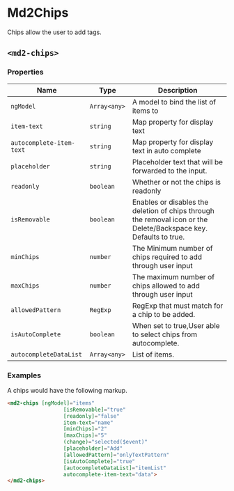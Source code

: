 # Md2Chips
Chips allow the user to add tags.

## `<md2-chips>`
### Properties

| Name | Type | Description |
| --- | --- | --- |
| `ngModel` | `Array<any>` | A model to bind the list of items to |
| `item-text` | `string` | Map property for display text |
| `autocomplete-item-text` | `string` | Map property for display text in auto complete|
| `placeholder` | `string` | Placeholder text that will be forwarded to the input. |
| `readonly` | `boolean` | Whether or not the chips is readonly |
| `isRemovable` | `boolean` | Enables or disables the deletion of chips through the removal icon or the Delete/Backspace key. Defaults to true.|
| `minChips` | `number` | The Minimum number of chips required to add through user input |
| `maxChips` | `number` | The maximum number of chips allowed to add through user input |
| `allowedPattern` | `RegExp` | RegExp that must match for a chip to be added.|
| `isAutoComplete` | `boolean` | When set to true,User able to select chips from autocomplete.|
| `autocompleteDataList` | `Array<any>` | List of items.|

### Examples
A chips would have the following markup.
```html
<md2-chips [ngModel]="items"
                  [isRemovable]="true"
                  [readonly]="false" 
                  item-text="name"
                  [minChips]="2"
                  [maxChips]="5"
                  (change)="selected($event)"
                  [placeholder]="Add"
                  [allowedPattern]="onlyTextPattern"
                  [isAutoComplete]="true"
                  [autocompleteDataList]="itemList"
                  autocomplete-item-text="data">    
</md2-chips>    
```

